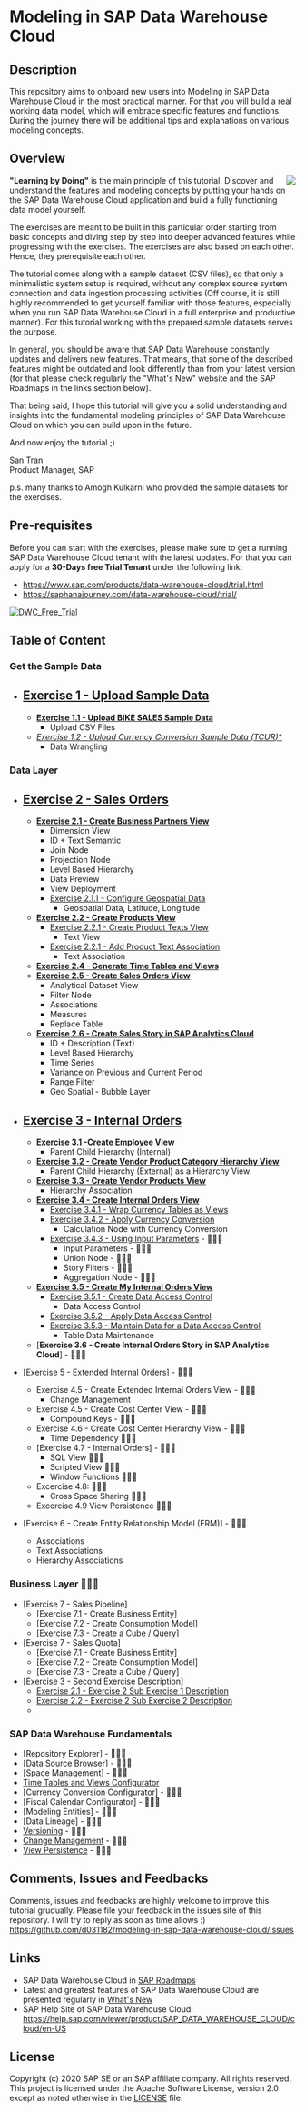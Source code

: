 # Modeling in SAP Data Warehouse Cloud
## Description

This repository aims to onboard new users into Modeling in SAP Data Warehouse Cloud in the most practical manner. For that you will build a real working data model, which will embrace specific features and functions. During the journey there will be additional tips and explanations on various modeling concepts.

<!-- <div><video controls src="/images/TestVideo.mp4" muted="false"></video></div> -->

## Overview

<img align="right" src="/images/santran.png">
<b>"Learning by Doing"</b> is the main principle of this tutorial. Discover and understand the features and modeling concepts by putting your hands on the SAP Data Warehouse Cloud application and build a fully functioning data model yourself. 

The exercises are meant to be built in this particular order starting from basic concepts and diving step by step into deeper advanced features while progressing with the exercises. The exercises are also based on each other. Hence, they prerequisite each other.

The tutorial comes along with a sample dataset (CSV files), so that only a minimalistic system setup is required, without any complex source system connection and data ingestion processing activities (Off course, it is still highly recommended to get yourself familiar with those features, especially when you run SAP Data Warehouse Cloud in a full enterprise and productive manner). For this tutorial working with the prepared sample datasets serves the purpose.

In general, you should be aware that SAP Data Warehouse constantly updates and delivers new features. That means, that some of the described features might be outdated and look differently than from your latest version (for that please check regularly the "What's New" website and the SAP Roadmaps in the links section below). 

That being said, I hope this tutorial will give you a solid understanding and insights into the fundamental modeling principles of SAP Data Warehouse Cloud on which you can build upon in the future.

And now enjoy the tutorial ;)<br> 




San Tran<br>
Product Manager, SAP

p.s. many thanks to Amogh Kulkarni who provided the sample datasets for the exercises.

## Pre-requisites
Before you can start with the exercises, please make sure to get a running SAP Data Warehouse Cloud tenant with the latest updates.
For that you can apply for a **30-Days free Trial Tenant** under the following link:
- https://www.sap.com/products/data-warehouse-cloud/trial.html
- https://saphanajourney.com/data-warehouse-cloud/trial/

[![DWC_Free_Trial](/images/FreeDWCTrial.png)](https://saphanajourney.com/data-warehouse-cloud/trial/)

## Table of Content
### Get the Sample Data
- [<h2>Exercise 1 - Upload Sample Data</h2>](exercises/ex1/)
     - [**Exercise 1.1 - Upload BIKE SALES Sample Data**](exercises/ex1/upload-bike-sales)
        - Upload CSV Files 
     - [**Exercise 1.2 - Upload Currency Conversion Sample Data (TCUR*)**](exercises/ex1/upload-tcur)
        - Data Wrangling    

### Data Layer       
- [<h2>Exercise 2 - Sales Orders</h2>](exercises/ex2/)  
    - [**Exercise 2.1 - Create Business Partners View**](/exercises/ex2/business-partners-view)
        - Dimension View
        - ID + Text Semantic
        - Join Node  
        - Projection Node
        - Level Based Hierarchy 
        - Data Preview
        - View Deployment
        - [Exercise 2.1.1 - Configure Geospatial Data](/exercises/ex2/business-partners-geospatial)
          - Geospatial Data, Latitude, Longitude
    - [**Exercise 2.2 - Create Products View**](/exercises/ex2/products-view)
        - [Exercise 2.2.1 - Create Product Texts View](/exercises/ex2/product-texts-view)
          - Text View 
        - [Exercise 2.2.1 - Add Product Text Association](/exercises/ex2/product-texts-association)
          - Text Association
    - [**Exercise 2.4 - Generate Time Tables and Views**](/exercises/ex0/time-tables-views)
    - [**Exercise 2.5 - Create Sales Orders View**](/exercises/ex2/sales-orders-view)
        - Analytical Dataset View
        - Filter Node
        - Associations
        - Measures
        - Replace Table
    - [**Exercise 2.6 - Create Sales Story in SAP Analytics Cloud**](/exercises/ex2/sales-story)
        - ID + Description (Text)
        - Level Based Hierarchy
        - Time Series
        - Variance on Previous and Current Period
        - Range Filter
        - Geo Spatial - Bubble Layer
   

- [<h2>Exercise 3 - Internal Orders</h2>](exercises/ex3/)  
    - [**Exercise 3.1 -Create Employee View**](/exercises/ex3/employees-view)
        - Parent Child Hierarchy (Internal)  
    - [**Exercise 3.2 - Create Vendor Product Category Hierarchy View**](/exercises/ex3/vendor-product-category-hierarchy-view)
        - Parent Child Hierarchy (External) as a Hierarchy View
    - [**Exercise 3.3 - Create Vendor Products View**](/exercises/ex3/vendor-products-view)
        - Hierarchy Association
    - [**Exercise 3.4 - Create Internal Orders View**](/exercises/ex3/internal-orders-view)
        - [Exercise 3.4.1 - Wrap Currency Tables as Views](/exercises/ex3/currency-wrapper-view)
        - [Exercise 3.4.2 - Apply Currency Conversion](/exercises/ex3/currency-conversion)
          - Calculation Node with Currency Conversion      
        - [Exercise 3.4.3 - Using Input Parameters](/exercises/ex3/input-parameter) - :construction::construction::construction:
          - Input Parameters - :construction::construction::construction:
          - Union Node - :construction::construction::construction:
          - Story Filters - :construction::construction::construction:
          - Aggregation Node - :construction::construction::construction:
     - [**Exercise 3.5 - Create My Internal Orders View**](/exercises/ex3/my-internal-orders-view)
        - [Exercise 3.5.1 - Create Data Access Control](/exercises/ex3/data-access-control)
          - Data Access Control
        - [Exercise 3.5.2 - Apply Data Access Control](/exercises/ex3/apply-data-access-control)
        - [Exercise 3.5.3 - Maintain Data for a Data Access Control](/exercises/ex3/maintain-dac-data)
          - Table Data Maintenance
     - [**Exercise 3.6 - Create Internal Orders Story in SAP Analytics Cloud**] - :construction::construction::construction:
    
 
 - [Exercise 5 - Extended Internal Orders] - :construction::construction::construction:
    - Exercise 4.5 - Create Extended Internal Orders View - :construction::construction::construction:
        - Change Management    
    - Exercise 4.5 - Create Cost Center View - :construction::construction::construction:
        - Compound Keys - :construction::construction::construction:
    - Exercise 4.6 - Create Cost Center Hierarchy View - :construction::construction::construction:
        - Time Dependency :construction::construction::construction:
    - [Exercise 4.7 - Internal Orders] - :construction::construction::construction:
        - SQL View :construction::construction::construction:
        - Scripted View :construction::construction::construction:
        - Window Functions :construction::construction::construction:
   - Excercise 4.8:  :construction::construction::construction:     
        - Cross Space Sharing :construction::construction::construction:
   - Excercise 4.9 View Persistence :construction::construction::construction:
            
- [Exercise 6 - Create Entity Relationship Model (ERM)] - :construction::construction::construction:
   - Associations
   - Text Associations
   - Hierarchy Associations
  
   
### Business Layer :construction::construction::construction:
- [Exercise 7 - Sales Pipeline]
    - [Exercise 7.1 - Create Business Entity]
    - [Exercise 7.2 - Create Consumption Model]
    - [Exercise 7.3 - Create a Cube / Query]
- [Exercise 7 - Sales Quota]
    - [Exercise 7.1 - Create Business Entity]
    - [Exercise 7.2 - Create Consumption Model]
    - [Exercise 7.3 - Create a Cube / Query]
- [Exercise 3 - Second Exercise Description]
    - [Exercise 2.1 - Exercise 2 Sub Exercise 1 Description](exercises/ex2#exercise-21-sub-exercise-1-description)
    - [Exercise 2.2 - Exercise 2 Sub Exercise 2 Description](exercises/ex2#exercise-22-sub-exercise-2-description)
    - 
### SAP Data Warehouse Fundamentals
- [Repository Explorer] - :construction::construction::construction:
- [Data Source Browser] - :construction::construction::construction:
- [Space Management] - :construction::construction::construction:
- [Time Tables and Views Configurator](exercises/ex0/time-tables-views)
- [Currency Conversion Configurator] - :construction::construction::construction:
- [Fiscal Calendar Configurator] - :construction::construction::construction:
- [Modeling Entities] - :construction::construction::construction:
- [Data Lineage] - :construction::construction::construction:
- [Versioning](exercises/ex1/versioning) - :construction::construction::construction:
- [Change Management](exercises/ex0/change-management) - :construction::construction::construction:
- [View Persistence](exercises/ex0/change-management) - :construction::construction::construction:

## Comments, Issues and Feedbacks
Comments, issues and feedbacks are highly welcome to improve this tutorial grudually. Please file your feedback in the issues site of this repository. I will try to reply as soon as time allows :)
https://github.com/d031182/modeling-in-sap-data-warehouse-cloud/issues

## Links
- SAP Data Warehouse Cloud in [SAP Roadmaps](https://roadmaps.sap.com/board?PRODUCT=73555000100800002141&range=FIRST-CURRENT)
- Latest and greatest features of SAP Data Warehouse Cloud are presented regularly in [What's New](https://jam4.sapjam.com/blogs/show/JytsjzYpI9LproZNYpdkhG)
- SAP Help Site of SAP Data Warehouse Cloud: https://help.sap.com/viewer/product/SAP_DATA_WAREHOUSE_CLOUD/cloud/en-US

## License
Copyright (c) 2020 SAP SE or an SAP affiliate company. All rights reserved. This project is licensed under the Apache Software License, version 2.0 except as noted otherwise in the [LICENSE](LICENSES/Apache-2.0.txt) file.
